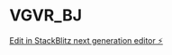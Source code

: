 # VGVR_BJ

[Edit in StackBlitz next generation editor ⚡️](https://stackblitz.com/~/github.com/rhino-acoustic/VGVR_BJ)
